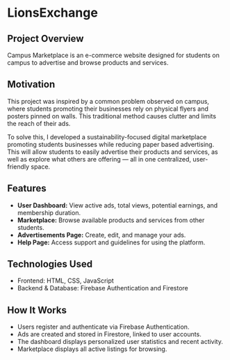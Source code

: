 # LionsExchange

## Project Overview

Campus Marketplace is an e-commerce website designed for students on campus to advertise and browse products and services. 

## Motivation

This project was inspired by a common problem observed on campus, where students promoting their businesses rely on physical flyers and posters pinned on walls. This traditional method causes clutter and limits the reach of their ads.

To solve this, I developed a sustainability-focused digital marketplace promoting students businesses while reducing paper based advertising. This will allow students to easily advertise their products and services, as well as explore what others are offering — all in one centralized, user-friendly space.

## Features

- **User Dashboard:** View active ads, total views, potential earnings, and membership duration.
- **Marketplace:** Browse available products and services from other students.
- **Advertisements Page:** Create, edit, and manage your ads.
- **Help Page:** Access support and guidelines for using the platform.

## Technologies Used

- Frontend: HTML, CSS, JavaScript
- Backend & Database: Firebase Authentication and Firestore

## How It Works

- Users register and authenticate via Firebase Authentication.
- Ads are created and stored in Firestore, linked to user accounts.
- The dashboard displays personalized user statistics and recent activity.
- Marketplace displays all active listings for browsing.





